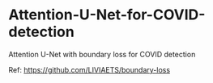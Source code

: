 # Attention-U-Net-for-COVID-detection
Attention U-Net with boundary loss for COVID detection

Ref: https://github.com/LIVIAETS/boundary-loss
